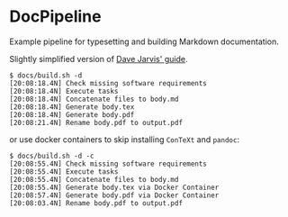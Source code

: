 # DocPipeline

Example pipeline for typesetting and building Markdown documentation.

Slightly simplified version of [Dave Jarvis' guide](https://dave.autonoma.ca/blog/2019/05/22/typesetting-markdown-part-1/).

```shell
$ docs/build.sh -d
[20:08:18.4N] Check missing software requirements
[20:08:18.4N] Execute tasks
[20:08:18.4N] Concatenate files to body.md
[20:08:18.4N] Generate body.tex
[20:08:18.4N] Generate body.pdf
[20:08:21.4N] Rename body.pdf to output.pdf
```

or use docker containers to skip installing `ConTeXt` and `pandoc`:

```shell
$ docs/build.sh -d -c
[20:08:55.4N] Check missing software requirements
[20:08:55.4N] Execute tasks
[20:08:55.4N] Concatenate files to body.md
[20:08:55.4N] Generate body.tex via Docker Container
[20:08:57.4N] Generate body.pdf via Docker Container
[20:08:03.4N] Rename body.pdf to output.pdf
```
